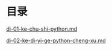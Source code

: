 # 目录

[di-01-ke-chu-shi-python.md](xiang-mu-ji-chu/di-01-ke-chu-shi-python.md "mention")

[di-02-ke-di-yi-ge-python-cheng-xu.md](xiang-mu-ji-chu/di-02-ke-di-yi-ge-python-cheng-xu.md "mention")
